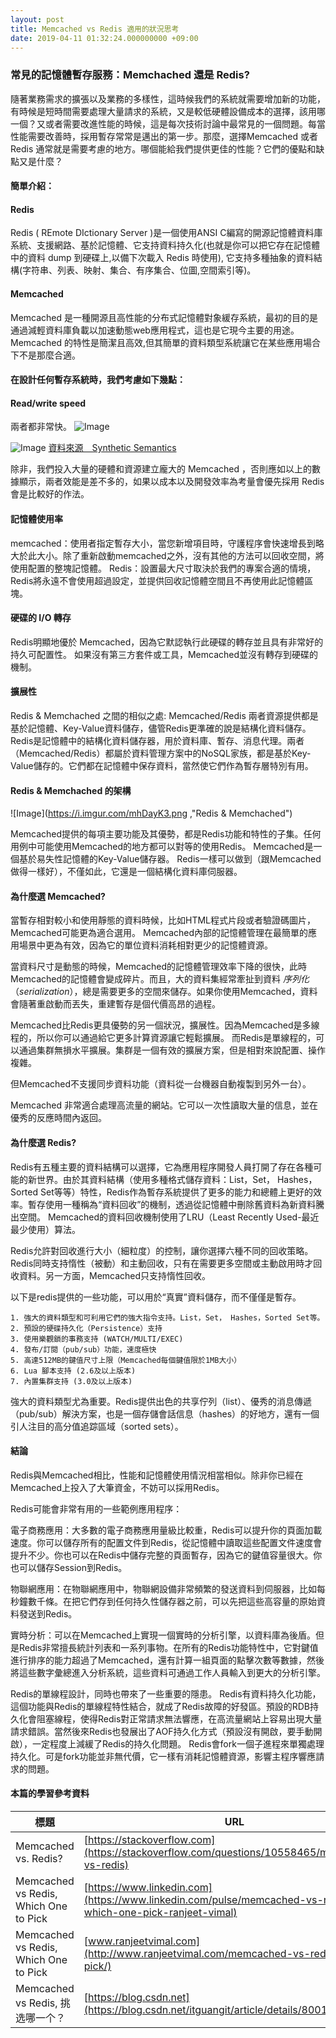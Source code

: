 ```yaml
---
layout: post
title: Memcached vs Redis 適用的狀況思考
date: 2019-04-11 01:32:24.000000000 +09:00
---
```

### 常見的記憶體暫存服務：Memchached 還是 Redis?
隨著業務需求的擴張以及業務的多樣性，這時候我們的系統就需要增加新的功能，有時候是短時間需要處理大量請求的系統，又是較低硬體設備成本的選擇，該用哪一個？又或者需要改進性能的時候，這是每次技術討論中最常見的一個問題。每當性能需要改善時，採用暫存常常是邁出的第一步。那麼，選擇Memcached 或者 Redis 通常就是需要考慮的地方。哪個能給我們提供更佳的性能？它們的優點和缺點又是什麼？

#### 簡單介紹：
#### Redis
Redis ( REmote DIctionary Server )是一個使用ANSI C編寫的開源記憶體資料庫系統、支援網路、基於記憶體、它支持資料持久化(也就是你可以把它存在記憶體中的資料 dump 到硬碟上,以備下次載入 Redis 時使用), 它支持多種抽象的資料結構(字符串、列表、映射、集合、有序集合、位圖,空間索引等)。

#### Memcached
Memcached 是一種開源且高性能的分布式記憶體對象緩存系統，最初的目的是通過減輕資料庫負載以加速動態web應用程式，這也是它現今主要的用途。Memcached 的特性是簡潔且高效,但其簡單的資料類型系統讓它在某些應用場合下不是那麼合適。

#### 在設計任何暫存系統時，我們考慮如下幾點：

#### Read/write speed
兩者都非常快。
![Image](https://imgur.com/W06c4jI.png)

![Image](https://imgur.com/0ImIAsY.png)
[資料來源＿Synthetic Semantics](http://synsem.com)

除非，我們投入大量的硬體和資源建立龐大的 Memcached ，否則應如以上的數據顯示，兩者效能是差不多的，如果以成本以及開發效率為考量會優先採用 Redis 會是比較好的作法。

#### 記憶體使用率
memcached：使用者指定暫存大小，當您新增項目時，守護程序會快速增長到略大於此大小。除了重新啟動memcached之外，沒有其他的方法可以回收空間，將使用配置的整塊記憶體。
Redis：設置最大尺寸取決於我們的專案合適的情境，Redis將永遠不會使用超過設定，並提供回收記憶體空間且不再使用此記憶體區塊。

#### 硬碟的 I/O 轉存
Redis明顯地優於 Memcached，因為它默認執行此硬碟的轉存並且具有非常好的持久可配置性。 如果沒有第三方套件或工具，Memcached並沒有轉存到硬碟的機制。

#### 擴展性
Redis & Memchached 之間的相似之處:
Memcached/Redis 兩者資源提供都是基於記憶體、Key-Value資料儲存，儘管Redis更準確的說是結構化資料儲存。 Redis是記憶體中的結構化資料儲存器，用於資料庫、暫存、消息代理。兩者（Memcached/Redis）都屬於資料管理方案中的NoSQL家族，都是基於Key-Value儲存的。它們都在記憶體中保存資料，當然使它們作為暫存層特別有用。

#### Redis & Memchached 的架構

![Image](https://i.imgur.com/mhDayK3.png ,"Redis & Memchached")

Memcached提供的每項主要功能及其優勢，都是Redis功能和特性的子集。任何用例中可能使用Memcached的地方都可以對等的使用Redis。
Memcached是一個基於易失性記憶體的Key-Value儲存器。
Redis一樣可以做到（跟Memcached做得一樣好），不僅如此，它還是一個結構化資料庫伺服器。

#### 為什麼選 Memcached?
當暫存相對較小和使用靜態的資料時候，比如HTML程式片段或者驗證碼圖片，Memcached可能更為適合選用。 Memcached內部的記憶體管理在最簡單的應用場景中更為有效，因為它的單位資料消耗相對更少的記憶體資源。

當資料尺寸是動態的時候，Memcached的記憶體管理效率下降的很快，此時Memcached的記憶體會變成碎片。而且，大的資料集經常牽扯到資料 _序列化_（_serialization_），總是需要更多的空間來儲存。如果你使用Memcached，資料會隨著重啟動而丟失，重建暫存是個代價高昂的過程。

Memcached比Redis更具優勢的另一個狀況，擴展性。因為Memcached是多線程的，所以你可以通過給它更多計算資源讓它輕鬆擴展。 而Redis是單線程的，可以通過集群無損水平擴展。集群是一個有效的擴展方案，但是相對來說配置、操作複雜。

但Memcached不支援同步資料功能（資料從一台機器自動複製到另外一台）。

Memcached 非常適合處理高流量的網站。它可以一次性讀取大量的信息，並在優秀的反應時間內返回。



#### 為什麼選 Redis?
Redis有五種主要的資料結構可以選擇，它為應用程序開發人員打開了存在各種可能的新世界。由於其資料結構（使用多種格式儲存資料：List，Set， Hashes，Sorted Set等等）特性，Redis作為暫存系統提供了更多的能力和總體上更好的效率。暫存使用一種稱為“資料回收”的機制，透過從記憶體中刪除舊資料為新資料騰出空間。 Memcached的資料回收機制使用了LRU（Least Recently Used-最近最少使用）算法。

Redis允許對回收進行大小（細粒度）的控制，讓你選擇六種不同的回收策略。 Redis同時支持惰性（被動）和主動回收，只有在需要更多空間或主動啟用時才回收資料。另一方面，Memcached只支持惰性回收。

以下是redis提供的一些功能，可以用於“真實”資料儲存，而不僅僅是暫存。
```
1. 強大的資料類型和可利用它們的強大指令支持。List，Set， Hashes，Sorted Set等。
2. 預設的硬碟持久化（Persistence）支持
3. 使用樂觀鎖的事務支持 (WATCH/MULTI/EXEC)
4. 發布/訂閱（pub/sub）功能，速度極快
5. 高達512MB的鍵值尺寸上限（Memcached每個鍵值限於1MB大小）
6. Lua 腳本支持 (2.6及以上版本)
7. 內置集群支持 (3.0及以上版本)
```

強大的資料類型尤為重要。Redis提供出色的共享佇列（list）、優秀的消息傳遞（pub/sub）解決方案，也是一個存儲會話信息（hashes）的好地方，還有一個引人注目的高分值追踪區域（sorted sets）。

#### 結論
Redis與Memcached相比，性能和記憶體使用情況相當相似。除非你已經在Memcached上投入了大筆資金，不妨可以採用Redis。

Redis可能會非常有用的一些範例應用程序：

電子商務應用：大多數的電子商務應用量級比較重，Redis可以提升你的頁面加載速度。你可以儲存所有的配置文件到Redis，從記憶體中讀取這些配置文件速度會提升不少。你也可以在Redis中儲存完整的頁面暫存，因為它的鍵值容量很大。你也可以儲存Session到Redis。

物聯網應用：在物聯網應用中，物聯網設備非常頻繁的發送資料到伺服器，比如每秒鐘數千條。在把它們存到任何持久性儲存器之前，可以先把這些高容量的原始資料發送到Redis。

實時分析：可以在Memcached上實現一個實時的分析引擎，以資料庫為後盾。但是Redis非常擅長統計列表和一系列事物。在所有的Redis功能特性中，它對鍵值進行排序的能力超過了Memcached，還有計算一組頁面的點擊次數等數據，然後將這些數字彙總進入分析系統，這些資料可通過工作人員輸入到更大的分析引擎。

Redis的單線程設計，同時也帶來了一些重要的隱患。 Redis有資料持久化功能，這個功能與Redis的單線程特性結合，就成了Redis故障的好發區。預設的RDB持久化會阻塞線程，使得Redis對正常請求無法響應，在高流量網站上容易出現大量請求錯誤。當然後來Redis也發展出了AOF持久化方式（預設沒有開啟，要手動開啟），一定程度上減緩了Redis的持久化問題。 Redis會fork一個子進程來單獨處理持久化。可是fork功能並非無代價，它一樣有消耗記憶體資源，影響主程序響應請求的問題。

#### 本篇的學習參考資料

| 標題   | URL                                                |
| ------------ | ---------------------------------------------------|
| Memcached vs. Redis?   | [https://stackoverflow.com](https://stackoverflow.com/questions/10558465/memcached-vs-redis)           |
| Memcached vs Redis, Which One to Pick    | [https://www.linkedin.com](https://www.linkedin.com/pulse/memcached-vs-redis-which-one-pick-ranjeet-vimal)     |
| Memcached vs Redis, Which One to Pick    |[www.ranjeetvimal.com](http://www.ranjeetvimal.com/memcached-vs-redis-one-pick/) |
| Memcached vs Redis, 挑选哪一个？  |[https://blog.csdn.net](https://blog.csdn.net/itguangit/article/details/80019179) |

